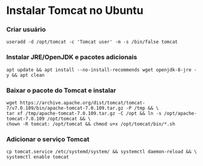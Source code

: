 # Instalar Tomcat no Ubuntu

### Criar usuário
	useradd -d /opt/tomcat -c 'Tomcat user' -m -s /bin/false tomcat
### Instalar JRE/OpenJDK e pacotes adicionais
	apt update && apt install --no-install-recommends wget openjdk-8-jre -y && apt clean
### Baixar o pacote do Tomcat e instalar
	wget https://archive.apache.org/dist/tomcat/tomcat-7/v7.0.109/bin/apache-tomcat-7.0.109.tar.gz -P /tmp && \
	tar xf /tmp/apache-tomcat-7.0.109.tar.gz -C /opt && ln -s /opt/apache-tomcat-7.0.109 /opt/tomcat && \
	chown -R tomcat: /opt/tomcat && chmod u+x /opt/tomcat/bin/*.sh
### Adicionar o serviço Tomcat
	cp tomcat.service /etc/systemd/system/ && systemctl daemon-reload && \
	systemctl enable tomcat
